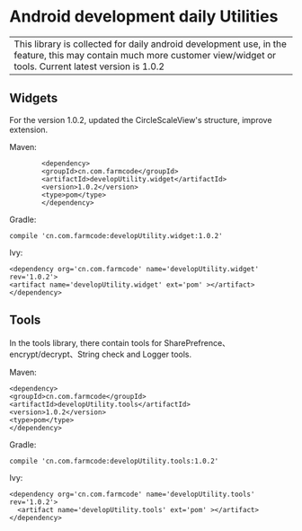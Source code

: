 # Android development daily Utilities
<table>
    <tr>
        <td>This library is collected for daily android development use, in the feature, this may contain much more customer view/widget or tools. Current latest version is 1.0.2</td>
    </tr>
</table>

## Widgets
<p>For the version 1.0.2, updated the CircleScaleView's structure, improve extension. </p>
<p>Maven:</p>
           
            <dependency>
            <groupId>cn.com.farmcode</groupId>
            <artifactId>developUtility.widget</artifactId>
            <version>1.0.2</version>
            <type>pom</type>
            </dependency>
            
<p>Gradle:</p>

    compile 'cn.com.farmcode:developUtility.widget:1.0.2'
    
<p>Ivy:</p>

    <dependency org='cn.com.farmcode' name='developUtility.widget' rev='1.0.2'>
    <artifact name='developUtility.widget' ext='pom' ></artifact>
    </dependency>

## Tools
<p>In the tools library, there contain tools for SharePrefrence、encrypt/decrypt、String check and Logger tools.</p>
<p>Maven:</p>

    <dependency>
    <groupId>cn.com.farmcode</groupId>
    <artifactId>developUtility.tools</artifactId>
    <version>1.0.2</version>
    <type>pom</type>
    </dependency>

<p>Gradle:</p>

    compile 'cn.com.farmcode:developUtility.tools:1.0.2'
    
<p>Ivy:</p>

    <dependency org='cn.com.farmcode' name='developUtility.tools' rev='1.0.2'>
      <artifact name='developUtility.tools' ext='pom' ></artifact>
    </dependency>
    